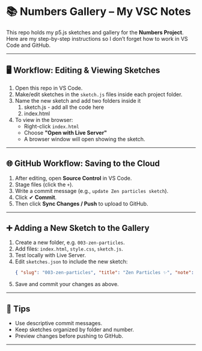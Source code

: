 # 📚 Numbers Gallery – My VSC Notes

This repo holds my p5.js sketches and gallery for the **Numbers Project**.  
Here are my step-by-step instructions so I don’t forget how to work in VS Code and GitHub.

---

## 🖥️ Workflow: Editing & Viewing Sketches
1. Open this repo in VS Code.
2. Make/edit sketches in the `sketch.js` files inside each project folder.
3. Name the new sketch and add two folders inside it
      1. sketch.js - add all the code here
      2. index.html
4. To view in the browser:
    - Right-click `index.html`
    - Choose **"Open with Live Server"**
    - A browser window will open showing the sketch.

---

## 🌐 GitHub Workflow: Saving to the Cloud
1. After editing, open **Source Control** in VS Code.
2. Stage files (click the `+`).
3. Write a commit message (e.g., `update Zen particles sketch`).
4. Click ✔ **Commit**.
5. Then click **Sync Changes / Push** to upload to GitHub.

---

## ➕ Adding a New Sketch to the Gallery
1. Create a new folder, e.g. `003-zen-particles`.
2. Add files: `index.html`, `style.css`, `sketch.js`.
3. Test locally with Live Server.
4. Edit `sketches.json` to include the new sketch:
    ```json
    { "slug": "003-zen-particles", "title": "Zen Particles ✨", "note": "Particles + Numbers" }
    ```
5. Save and commit your changes as above.

---

## 📝 Tips
- Use descriptive commit messages.
- Keep sketches organized by folder and number.
- Preview changes before pushing to GitHub.

---
